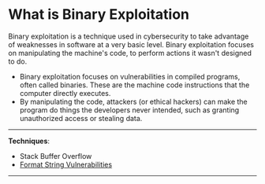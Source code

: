# What is Binary Exploitation

Binary exploitation is a technique used in cybersecurity to take advantage of weaknesses in software at a very basic level. 
Binary exploitation focuses on manipulating the machine's code, to perform actions it wasn't designed to do.
 
* Binary exploitation focuses on vulnerabilities in compiled programs, often called binaries. These are the machine code instructions that the computer directly executes. 
* By manipulating the code, attackers (or ethical hackers) can make the program do things the developers never intended, such as granting unauthorized access or stealing data.

---

**Techniques**: 

* Stack Buffer Overflow
* [Format String Vulnerabilities ](https://github.com/csecclub/CSEC-CTF-Note/blob/main/CTF%20Notes/BinaryExploitation/Format-String-Vulnerabilities.md) 

---



